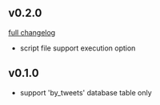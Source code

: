 ## v0.2.0
[full changelog](http://github.com/ysato5654/tweet_activity/compare/v0.1.0...v0.2.0)

* script file support execution option

## v0.1.0

* support 'by_tweets' database table only
